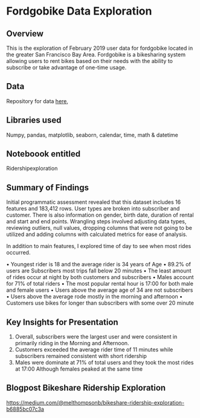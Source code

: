 # Fordgobike Data Exploration

## Overview 

This is the exploration of February 2019 user data for fordgobike located in
the greater San Francisco Bay Area. Fordgobike is a bikesharing system allowing
users to rent bikes based on their needs with the ability to
subscribe or take advantage of one-time usage.

## Data

Repository for data [here](https://video.udacity-data.com/topher/2020/October/5f91cf38_201902-fordgobike-tripdata/201902-fordgobike-tripdata.csv),

## Libraries used

Numpy, pandas, matplotlib, seaborn, calendar, time, math & datetime

## Noteboook entitled
Ridershipexploration

## Summary of Findings

Initial programmatic assessment revealed that this dataset includes 16 features
and 183,412 rows.  User types are broken into subscriber and customer.
There is also information on gender, birth date, duration of rental and start
and end points.  Wrangling steps involved adjusting data types, reviewing
outliers, null values, dropping columns that were not going to be utilized
and adding columns with calculated metrics for ease of analysis.


In addition to main features, I explored time of day to see when most rides
occurred.

•	Youngest rider is 18 and the average rider is 34 years of Age
•	89.2% of users are Subscribers most trips fall below 20 minutes
•	The least amount of rides occur at night by both customers and subscribers
•	Males account for 71% of total riders
•	The most popular rental hour is 17:00 for both male and female users
•	Users above the average age of 34 are not subscribers
•	Users above the average rode mostly in the morning and afternoon 
•	Customers use bikes for longer than subscribers with some over 20 minute



## Key Insights for Presentation

1.	Overall, subscribers were the largest user and were consistent in primarily
riding in the Morning and Afternoon.
2.	Customers exceeded the average rider time of 11 minutes while subscribers
remained consistent with short ridership
3.	Males were dominate at 71% of total users and they took the most rides at
17:00 Although females peaked at the same time


## Blogpost Bikeshare Ridership Exploration

https://medium.com/@melthompsonb/bikeshare-ridership-exploration-b6885bc07c3a
